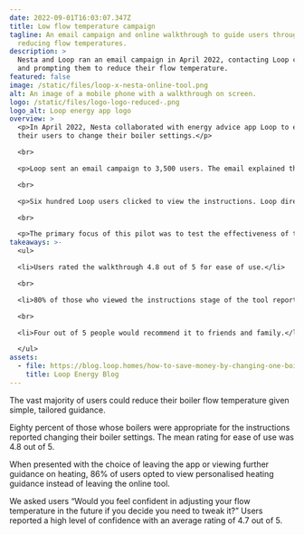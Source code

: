 ```yaml
---
date: 2022-09-01T16:03:07.347Z
title: Low flow temperature campaign
tagline: An email campaign and online walkthrough to guide users through
  reducing flow temperatures.
description: >
  Nesta and Loop ran an email campaign in April 2022, contacting Loop customers
  and prompting them to reduce their flow temperature.
featured: false
image: /static/files/loop-x-nesta-online-tool.png
alt: An image of a mobile phone with a walkthrough on screen.
logo: /static/files/logo-logo-reduced-.png
logo_alt: Loop energy app logo
overview: >
  <p>In April 2022, Nesta collaborated with energy advice app Loop to encourage
  their users to change their boiler settings.</p>

  <br>

  <p>Loop sent an email campaign to 3,500 users. The email explained the benefits of lowering flow temperatures and linked to online step-by-step instructions created by Nesta.</p>

  <br>

  <p>Six hundred Loop users clicked to view the instructions. Loop directed those who had completed the online instructions to a more detailed blog post. You can view the Loop blog <a href="https://blog.loop.homes/how-to-save-money-by-changing-one-boiler-setting" target="_blank">here</a>.</p>

  <br>

  <p>The primary focus of this pilot was to test the effectiveness of the online instructions and to collect feedback.</p>
takeaways: >-
  <ul>

  <li>Users rated the walkthrough 4.8 out of 5 for ease of use.</li>

  <br>

  <li>80% of those who viewed the instructions stage of the tool reported changing their boiler settings.</li>

  <br>

  <li>Four out of 5 people would recommend it to friends and family.</li>

  </ul>
assets:
  - file: https://blog.loop.homes/how-to-save-money-by-changing-one-boiler-setting
    title: Loop Energy Blog
---
```

The vast majority of users could reduce their boiler flow temperature given simple, tailored guidance.

Eighty percent of those whose boilers were appropriate for the instructions reported changing their boiler settings. The mean rating for ease of use was 4.8 out of 5.

When presented with the choice of leaving the app or viewing further guidance on heating, 86% of users opted to view personalised heating guidance instead of leaving the online tool.

We asked users “Would you feel confident in adjusting your flow temperature in the future if you decide you need to tweak it?” Users reported a high level of confidence with an average rating of 4.7 out of 5.